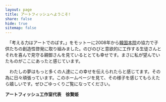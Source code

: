 ```yaml
---
layout: page
title: アートフィッシュへようこそ!
share: false
hide: true
sitemap: false
---
```


　「考える力はアートでのばす。」をモットーに2008年から[韓国本院](http://cafe.naver.com/iartfish)の協力で子供たちの創造性啓発に取り組みました。のびのびと意欲的に工作する生徒さんとそれを喜んで見守る親御さんを見ているととても幸せです。まさに私が望んでいたものがここにあったと感じています。

　わたしの夢はもっと多くの人達にこの幸せを伝えられたらと感じてます。その為に日々頑張っています。このホームページを見て、その様子を感じてもらえたら嬉しいです。ぜひごゆっくりご覧になってください。

**アートフィッシュ工作室代表　徐賢姫**

